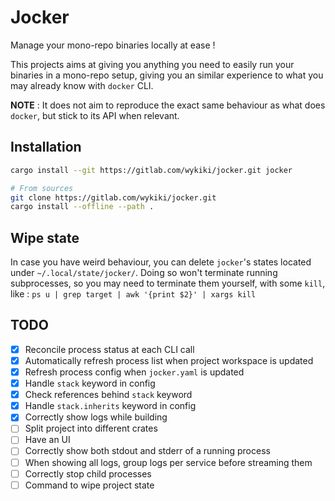 # Jocker

Manage your mono-repo binaries locally at ease !

This projects aims at giving you anything you need to easily run your
binaries in a mono-repo setup, giving you an similar experience to what
you may already know with `docker` CLI.

**NOTE** : It does not aim to reproduce the exact same behaviour as what
does `docker`, but stick to its API when relevant.

## Installation

```sh
cargo install --git https://gitlab.com/wykiki/jocker.git jocker

# From sources
git clone https://gitlab.com/wykiki/jocker.git
cargo install --offline --path .
```

## Wipe state

In case you have weird behaviour, you can delete `jocker`'s states located
under `~/.local/state/jocker/`. Doing so won't terminate running subprocesses,
so you may need to terminate them yourself, with some `kill`, like :
`ps u | grep target | awk '{print $2}' | xargs kill`

## TODO

- [x] Reconcile process status at each CLI call
- [x] Automatically refresh process list when project workspace is updated
- [x] Refresh process config when `jocker.yaml` is updated
- [x] Handle `stack` keyword in config
- [x] Check references behind `stack` keyword
- [x] Handle `stack.inherits` keyword in config
- [x] Correctly show logs while building
- [ ] Split project into different crates
- [ ] Have an UI
- [ ] Correctly show both stdout and stderr of a running process
- [ ] When showing all logs, group logs per service before streaming them
- [ ] Correctly stop child processes
- [ ] Command to wipe project state
